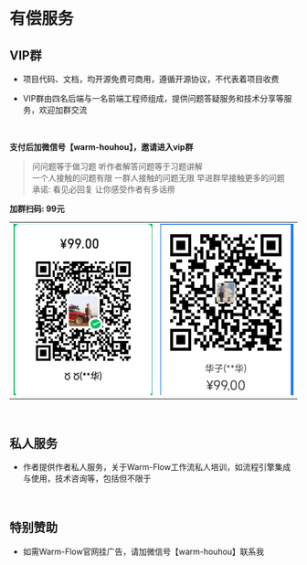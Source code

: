 # 有偿服务

## VIP群

- 项目代码、文档，均开源免费可商用，遵循开源协议，不代表着项目收费

- VIP群由四名后端与一名前端工程师组成，提供问题答疑服务和技术分享等服务，欢迎加群交流

<br>

**支付后加微信号【warm-houhou】，邀请进入vip群**

> 问问题等于做习题 听作者解答问题等于习题讲解   
> 一个人接触的问题有限 一群人接触的问题无限 早进群早接触更多的问题  
> 承诺: 看见必回复 让你感受作者有多话痨  

**加群扫码: 99元**  
<table>
    <tr>
        <td><img src="../.vuepress/public/skwx.png" height="300"></td>
        <td><img src="../.vuepress/public/skzfb.png" height="300"></td>
    </tr>
</table>

<br>

## 私人服务

- 作者提供作者私人服务，关于Warm-Flow工作流私人培训，如流程引擎集成与使用，技术咨询等，包括但不限于

<br>

## 特别赞助

- 如需Warm-Flow官网挂广告，请加微信号【warm-houhou】联系我


